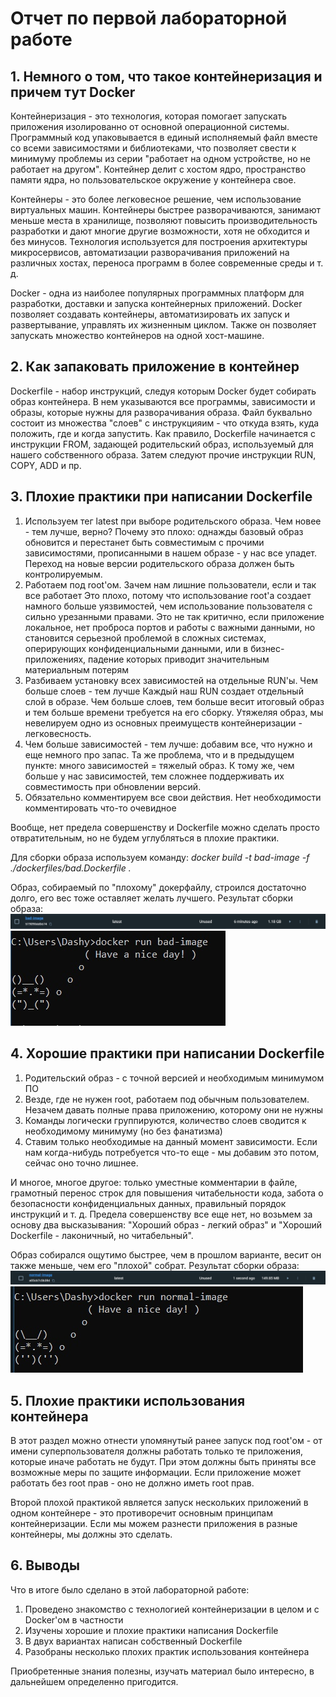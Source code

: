 # Отчет по первой лабораторной работе
## 1. Немного о том, что такое контейнеризация и причем тут Docker

Контейнеризация - это технология, которая помогает запускать приложения изолированно от основной операционной системы. Программный код упаковывается в единый исполняемый файл вместе со всеми зависимостями и библиотеками, что позволяет свести к минимуму проблемы из серии "работает на одном устройстве, но не работает на другом". Контейнер делит с хостом ядро, пространство памяти ядра, но пользовательское окружение у контейнера свое.

Контейнеры - это более легковесное решение, чем использование виртуальных машин. Контейнеры быстрее разворачиваются, занимают меньше места в хранилище, позволяют повысить производительность разработки и дают многие другие возможности, хотя не обходится и без минусов.
Технология используется для построения архитектуры микросервисов, автоматизации разворачивания приложений на различных хостах, переноса программ в более современные среды и т. д.  

Docker - одна из наиболее популярных программных платформ для разработки, доставки и запуска контейнерных приложений. Docker позволяет создавать контейнеры, автоматизировать их запуск и развертывание, управлять их жизненным циклом. Также он позволяет запускать множество контейнеров на одной хост-машине.

## 2. Как запаковать приложение в контейнер

Dockerfile - набор инструкций, следуя которым Docker будет собирать образ контейнера. В нем указываются все программы, зависимости и образы, которые нужны для разворачивания образа. 
Файл буквально состоит из множества "слоев" с инструкцияим - что откуда взять, куда положить, где и когда запустить.
Как правило, Dockerfile начинается с инструкции FROM, задающей родительский образ, используемый для нашего собственного образа. Затем следуют прочие инструкции RUN, COPY, ADD и пр.

## 3. Плохие практики при написании Dockerfile
1. Используем тег latest при выборе родительского образа. Чем новее - тем лучше, верно? 
    Почему это плохо: однажды базовый образ обновится и перестанет быть совместимым с прочими зависимостями, прописанными в нашем образе - у нас все упадет. Переход на новые версии родительского образа должен быть контролируемым.  
2. Работаем под root'ом. Зачем нам лишние пользователи, если и так все работает
    Это плохо, потому что использование root'a создает намного больше уязвимостей, чем использование пользователя с сильно урезанными правами. Это не так критично, если приложение локальное, нет проброса портов и работы с важными данными, но становится серьезной проблемой в сложных системах, оперирующих конфиденциальными данными, или в бизнес-приложениях, падение которых приводит значительным материальным потерям
3. Разбиваем установку всех зависимостей на отдельные RUN'ы. Чем больше слоев - тем лучше
    Каждый наш RUN создает отдельный слой в образе. Чем больше слоев, тем больше весит итоговый образ и тем больше времени требуется на его сборку. Утяжеляя образ, мы невелируем одно из основных преимуществ контейнеризации - легковесность.
4. Чем больше зависимостей - тем лучше: добавим все, что нужно и еще немного про запас.
    Та же проблема, что и в предыдущем пункте: много зависимостей = тяжелый образ. К тому же, чем больше у нас зависимостей, тем сложнее поддерживать их совместимость при обновлении версий.
5. Обязательно комментируем все свои действия. 
    Нет необходимости комментировать что-то очевидное

Вообще, нет предела совершенству и Dockerfile можно сделать просто отвратительным, но не будем углубляться в плохие практики.

Для сборки образа используем команду: 
*docker build -t bad-image -f ./dockerfiles/bad.Dockerfile .* 

Образ, собираемый по "плохому" докерфайлу, строился достаточно долго, его вес тоже оставляет желать лучшего. Результат сборки образа:
![Плохой образ](./img/bad-image.jpg)
![Плохой контейнер](./img/bad-cont.jpg)

## 4. Хорошие практики при написании Dockerfile
1. Родительский образ - с точной версией и необходимым минимумом ПО
2. Везде, где не нужен root, работаем под обычным пользователем. Незачем давать полные права приложению, которому они не нужны
3. Команды логически группируются, количество слоев сводится к необходимому минимуму (но без фанатизма)
4. Ставим только необходимые на данный момент зависимости. Если нам когда-нибудь потребуется что-то еще - мы добавим это потом, сейчас оно точно лишнее.

И многое, многое другое: только уместные комментарии в файле, грамотный перенос строк для повышения читабельности кода, забота о безопасности конфиденциальных данных, правильный порядок инструкций и т. д. Предела совершенству все еще нет, но возьмем за основу два высказывания: "Хороший образ - легкий образ" и "Хороший Dockerfile - лаконичный, но читабельный".

Образ собирался ощутимо быстрее, чем в прошлом варианте, весит он также меньше, чем его "плохой" собрат. Результат сборки образа:
![Нормальный образ](./img/norm-image.jpg)
![Нормальный контейнер](./img/norm-cont.jpg)

## 5. Плохие практики использования контейнера

В этот раздел можно отнести упомянутый ранее запуск под root'ом - от имени суперпользователя должны работать только те приложения, которые иначе работать не будут. При этом должны быть приняты все возможные меры по защите информации. Если приложение может работать без root прав - оно не должно иметь root прав.

Второй плохой практикой является запуск нескольких приложений в одном контейнере - это противоречит основным принципам контейнеризации. Если мы можем разнести приложения в разные контейнеры, мы должны это сделать. 

## 6. Выводы

Что в итоге было сделано в этой лабораторной работе:
1. Проведено знакомство с технологией контейнеризации в целом и с Docker'ом в частности
2. Изучены хорошие и плохие практики написания Dockerfile
3. В двух вариантах написан собственный Dockerfile
4. Разобраны несколько плохих практик использования контейнера

Приобретенные знания полезны, изучать материал было интересно, в дальнейшем определенно пригодится.